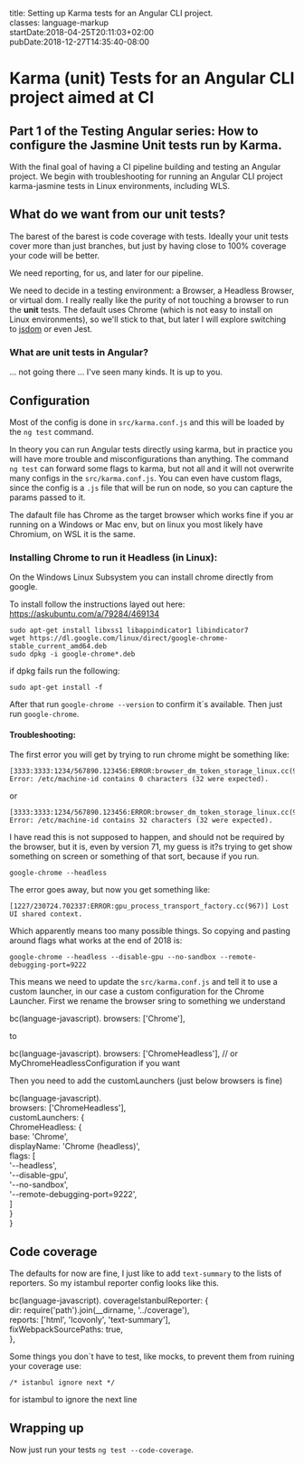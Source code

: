 title: Setting up Karma tests for an Angular CLI project.\
classes: language-markup\
startDate:2018-04-25T20:11:03+02:00\
pubDate:2018-12-27T14:35:40-08:00

Karma (unit) Tests for an Angular CLI project aimed at CI
=========================================================

Part 1 of the Testing Angular series: How to configure the Jasmine Unit tests run by Karma.
-------------------------------------------------------------------------------------------

With the final goal of having a CI pipeline building and testing an Angular project. We begin with troubleshooting for running an Angular CLI project karma-jasmine tests in Linux environments, including WLS.

What do we want from our unit tests?
------------------------------------

The barest of the barest is code coverage with tests. Ideally your unit tests cover more than just branches, but just by having close to 100% coverage your code will be better.

We need reporting, for us, and later for our pipeline.

We need to decide in a testing environment: a Browser, a Headless Browser, or virtual dom. I really really like the purity of not touching a browser to run the **unit** tests. The default uses Chrome (which is not easy to install on Linux environments), so we'll stick to that, but later I will explore switching to [jsdom](https://www.npmjs.com/package/karma-jsdom-launcher) or even Jest.

### What are unit tests in Angular?

... not going there ... I've seen many kinds. It is up to you.

Configuration
-------------

Most of the config is done in `src/karma.conf.js` and this will be loaded by the `ng test` command.

In theory you can run Angular tests directly using karma, but in practice you will have more trouble and misconfigurations than anything. The command `ng test` can forward some flags to karma, but not all and it will not overwrite many configs in the `src/karma.conf.js`. You can even have custom flags, since the config is a `.js` file that will be run on node, so you can capture the params passed to it.

The dafault file has Chrome as the target browser which works fine if you ar running on a Windows or Mac env, but on linux you most likely have Chromium, on WSL it is the same.

### Installing Chrome to run it Headless (in Linux):

On the Windows Linux Subsystem you can install chrome directly from google.

To install follow the instructions layed out here: https://askubuntu.com/a/79284/469134

    sudo apt-get install libxss1 libappindicator1 libindicator7
    wget https://dl.google.com/linux/direct/google-chrome-stable_current_amd64.deb
    sudo dpkg -i google-chrome*.deb

if dpkg fails run the following:

    sudo apt-get install -f

After that run `google-chrome --version` to confirm it´s available. Then just run `google-chrome`.

#### Troubleshooting:

The first error you will get by trying to run chrome might be something like:

    [3333:3333:1234/567890.123456:ERROR:browser_dm_token_storage_linux.cc(93)] Error: /etc/machine-id contains 0 characters (32 were expected).

or

    [3333:3333:1234/567890.123456:ERROR:browser_dm_token_storage_linux.cc(93)] Error: /etc/machine-id contains 32 characters (32 were expected).

I have read this is not supposed to happen, and should not be required by the browser, but it is, even by version 71, my guess is it?s trying to get show something on screen or something of that sort, because if you run.

    google-chrome --headless

The error goes away, but now you get something like:

    [1227/230724.702337:ERROR:gpu_process_transport_factory.cc(967)] Lost UI shared context.

Which apparently means too many possible things. So copying and pasting around flags what works at the end of 2018 is:

    google-chrome --headless --disable-gpu --no-sandbox --remote-debugging-port=9222

This means we need to update the `src/karma.conf.js` and tell it to use a custom launcher, in our case a custom configuration for the Chrome Launcher. First we rename the browser sring to something we understand

bc(language-javascript). browsers: \['Chrome'\],

to

bc(language-javascript). browsers: \['ChromeHeadless'\], // or MyChromeHeadlessConfiguration if you want

Then you need to add the customLaunchers (just below browsers is fine)

bc(language-javascript).\
browsers: \['ChromeHeadless'\],\
customLaunchers: {\
ChromeHeadless: {\
base: 'Chrome',\
displayName: 'Chrome (headless)',\
flags: \[\
'--headless',\
'--disable-gpu',\
'--no-sandbox',\
'--remote-debugging-port=9222',\
\]\
}\
}

Code coverage
-------------

The defaults for now are fine, I just like to add `text-summary` to the lists of reporters. So my istambul reporter config looks like this.

bc(language-javascript). coverageIstanbulReporter: {\
dir: require('path').join(\_\_dirname, '../coverage'),\
reports: \['html', 'lcovonly', 'text-summary'\],\
fixWebpackSourcePaths: true,\
},

Some things you don´t have to test, like mocks, to prevent them from ruining your coverage use:

    /* istanbul ignore next */

for istambul to ignore the next line

Wrapping up
-----------

Now just run your tests `ng test --code-coverage`.
